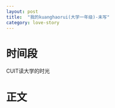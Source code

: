 ```yaml
---
layout: post
title:  "我的kuanghaorui(大学一年级)-未写"
category: love-story
---
```


# 时间段

CUIT读大学的时光

# 正文

